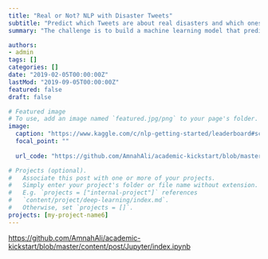 ```yaml
---
title: "Real or Not? NLP with Disaster Tweets"
subtitle: "Predict which Tweets are about real disasters and which ones are not"
summary: "The challenge is to build a machine learning model that predicts which Tweets are about real disasters and which one’s aren’t. For this compition we used Support Vector Machine to predict the target, we scored 0.75255 accuracy and number 1997 on the leaderboard. https://www.kaggle.com/c/nlp-getting-started/leaderboard#score"

authors:
- admin
tags: []
categories: []
date: "2019-02-05T00:00:00Z"
lastMod: "2019-09-05T00:00:00Z"
featured: false
draft: false

# Featured image
# To use, add an image named `featured.jpg/png` to your page's folder. 
image:
  caption: "https://www.kaggle.com/c/nlp-getting-started/leaderboard#score"
  focal_point: ""
  
  url_code: "https://github.com/AmnahAli/academic-kickstart/blob/master/content/post/Jupyter/index.ipynb"

# Projects (optional).
#   Associate this post with one or more of your projects.
#   Simply enter your project's folder or file name without extension.
#   E.g. `projects = ["internal-project"]` references 
#   `content/project/deep-learning/index.md`.
#   Otherwise, set `projects = []`.
projects: [my-project-name6]
---
```


https://github.com/AmnahAli/academic-kickstart/blob/master/content/post/Jupyter/index.ipynb
